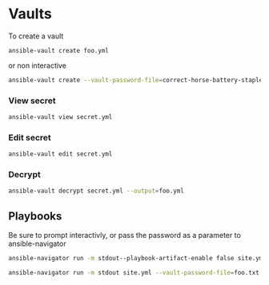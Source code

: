 # Vaults

To create a vault

```
ansible-vault create foo.yml
```

or non interactive

```bash
ansible-vault create --vault-password-file=correct-horse-battery-staple secret.yml
```


### View secret

```bash
ansible-vault view secret.yml
```

### Edit secret

```bash
ansible-vault edit secret.yml
```

### Decrypt

```bash
ansible-vault decrypt secret.yml --output=foo.yml
```

## Playbooks

Be sure to prompt interactivly, or pass the password as a parameter to ansible-navigator

```bash
ansible-navigator run -m stdout--playbook-artifact-enable false site.yml --vault-id @prompt
```

```bash
ansible-navigator run -m stdout site.yml --vault-password-file=foo.txt
```
